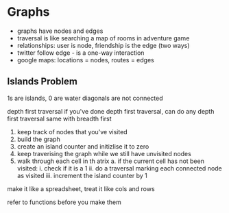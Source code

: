 # Graphs

- graphs have nodes and edges
- traversal is like searching a map of rooms in adventure game
- relationships: user is node, friendship is the edge (two ways)
- twitter follow edge - is a one-way interaction
- google maps: locations = nodes, routes = edges

## Islands Problem

1s are islands, 0 are water
diagonals are not connected

depth first traversal
if you've done depth first traversal, can do any depth first traversal
same with breadth first

1. keep track of nodes that you've visited
2. build the graph
3. create an island counter and initizlise it to zero
4. keep traverising the graph while we still have unvisited nodes
5. walk through each cell in th atrix
    a. if the current cell has not been visited:
        i. check if it is a 1
        ii. do a traversal marking each connected node as visited
        iii. increment the island counter by 1

make it like a spreadsheet, treat it like cols and rows

refer to functions before you make them